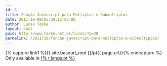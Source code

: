 ```yaml
---
id: 6
title: Função Javascript para Multiplos e Submultiplos
date: 2011-10-08T05:50:12-03:00
author: Lucas Teske
layout: post
guid: http://www.teske.net.br/lucas/?p=30
permalink: /2011/10/funcao-javascript-para-multiplos-e-submultiplos/
---
```


{% capture link1 %}{{ site.baseurl_root }}/pt{{ page.url}}{% endcapture %}
Only available in <a href="{{ link1 }}" >{% t langs.pt %}</a>
